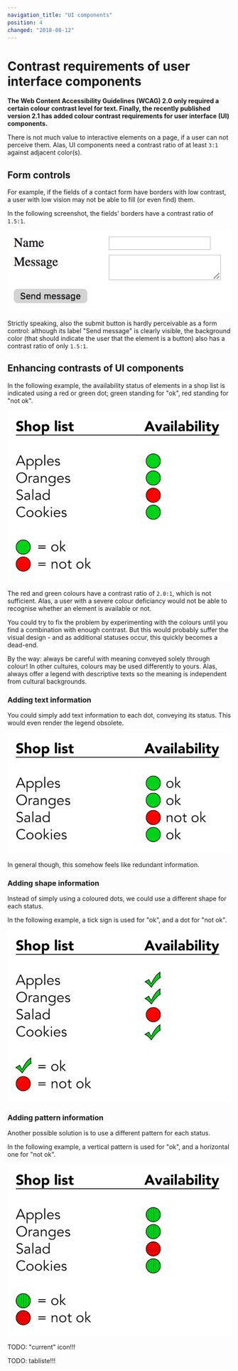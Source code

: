 ```yaml
---
navigation_title: "UI components"
position: 4
changed: "2018-08-12"
---
```


# Contrast requirements of user interface components

**The Web Content Accessibility Guidelines (WCAG) 2.0 only required a certain colour contrast level for text. Finally, the recently published version 2.1 has added colour contrast requirements for user interface (UI) components.**

There is not much value to interactive elements on a page, if a user can not perceive them. Alas, UI components need a contrast ratio of at least `3:1` against adjacent color(s).

## Form controls

For example, if the fields of a contact form have borders with low contrast, a user with low vision may not be able to fill (or even find) them.

In the following screenshot, the fields' borders have a contrast ratio of `1.5:1`.

![Low contrast form](_media/low-contrast-form.png)

Strictly speaking, also the submit button is hardly perceivable as a form control: although its label "Send message" is clearly visible, the background color (that should indicate the user that the element is a button) also has a contrast ratio of only `1.5:1`.

## Enhancing contrasts of UI components

In the following example, the availability status of elements in a shop list is indicated using a red or green dot; green standing for "ok", red standing for "not ok".

![Shop list with colour coded elements](_media/shop-list.png)

The red and green colours have a contrast ratio of `2.0:1`, which is not sufficient. Alas, a user with a severe colour deficiancy would not be able to recognise whether an element is available or not.

You could try to fix the problem by experimenting with the colours until you find a combination with enough contrast. But this would probably suffer the visual design - and as additional statuses occur, this quickly becomes a dead-end.

By the way: always be careful with meaning conveyed solely through colour! In other cultures, colours may be used differently to yours. Alas, always offer a legend with descriptive texts so the meaning is independent from cultural backgrounds.

### Adding text information

You could simply add text information to each dot, conveying its status. This would even render the legend obsolete.

![Shop list with text status](_media/shop-list-with-text.png)

In general though, this somehow feels like redundant information.

### Adding shape information

Instead of simply using a coloured dots, we could use a different shape for each status.

In the following example, a tick sign is used for "ok", and a dot for "not ok".

![Shop list with shapes](_media/shop-list-with-shapes.png)

### Adding pattern information

Another possible solution is to use a different pattern for each status.

In the following example, a vertical pattern is used for "ok", and a horizontal one for "not ok".

![Shop list with patterns](_media/shop-list-with-patterns.png)



TODO: "current" icon!!!

TODO: tabliste!!!
